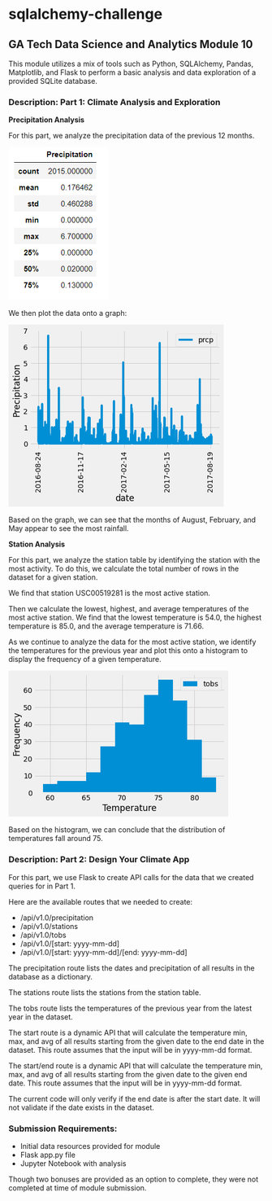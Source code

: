 # sqlalchemy-challenge
## GA Tech Data Science and Analytics Module 10

This module utilizes a mix of tools such as Python, SQLAlchemy, Pandas, Matplotlib, and Flask to perform a basic analysis and data exploration of a provided SQLite database.

### Description: Part 1: Climate Analysis and Exploration

<b>Precipitation Analysis</b>
<p>For this part, we analyze the precipitation data of the previous 12 months.</p>
<img src="Images/SummaryStatistics.png">

<p>We then plot the data onto a graph:</p>
<img src="Images/PreciptationByDateInPreviousYear.png">

<p>Based on the graph, we can see that the months of August, February, and May appear to see the most rainfall.</p>

<b>Station Analysis</b>
<p>For this part, we analyze the station table by identifying the station with the most activity. To do this, we calculate the total number of rows in the dataset for a given station.</p>

<p>We find that station USC00519281 is the most active station.</p>

<p>Then we calculate the lowest, highest, and average temperatures of the most active station. We find that the lowest temperature is 54.0, the highest temperature is 85.0, and the average temperature is 71.66.</p>

<p>As we continue to analyze the data for the most active station, we identify the temperatures for the previous year and plot this onto a histogram to display the frequency of a given temperature.</p>

<img src="Images/TemperatureFrequencyOfMostActiveStation.png">

<p>Based on the histogram, we can conclude that the distribution of temperatures fall around 75.</p>

### Description: Part 2: Design Your Climate App
<p>For this part, we use Flask to create API calls for the data that we created queries for in Part 1.</p>

<p>Here are the available routes that we needed to create:</p>
<ul><li>/api/v1.0/precipitation</li>
  <li>/api/v1.0/stations</li>
  <li>/api/v1.0/tobs</li>
  <li>/api/v1.0/[start: yyyy-mm-dd]</li>
  <li>/api/v1.0/[start: yyyy-mm-dd]/[end: yyyy-mm-dd]</li></ul>

<p>The precipitation route lists the dates and precipitation of all results in the database as a dictionary.</p>

<p>The stations route lists the stations from the station table.</p>

<p>The tobs route lists the temperatures of the previous year from the latest year in the dataset.</p>

<p>The start route is a dynamic API that will calculate the temperature min, max, and avg of all results starting from the given date to the end date in the dataset. This route assumes that the input will be in yyyy-mm-dd format.</p>

<p>The start/end route is a dynamic API that will calculate the temperature min, max, and avg of all results starting from the given date to the given end date. This route assumes that the input will be in yyyy-mm-dd format.</p>

<p>The current code will only verify if the end date is after the start date. It will not validate if the date exists in the dataset.</p>

### Submission Requirements:
* Initial data resources provided for module
* Flask app.py file
* Jupyter Notebook with analysis

<p>Though two bonuses are provided as an option to complete, they were not completed at time of module submission.</p>
